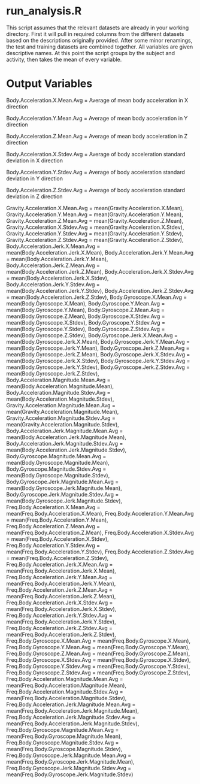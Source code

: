 # run_analysis.R

This script assumes that the relevant datasets are already in your working directory.
First it will pull in required columns from the different datasets based on the
descriptions originally provided. After some minor renamings, the test and training
datasets are combined together. All variables are given descriptive names. At this point
the script groups by the subject and activity, then takes the mean of every variable.

# Output Variables

Body.Acceleration.X.Mean.Avg = Average of mean body acceleration in X direction

Body.Acceleration.Y.Mean.Avg = Average of mean body acceleration in Y direction

Body.Acceleration.Z.Mean.Avg = Average of mean body acceleration in Z direction

Body.Acceleration.X.Stdev.Avg = Average of body acceleration standard deviation in X direction

Body.Acceleration.Y.Stdev.Avg = Average of body acceleration standard deviation in Y direction

Body.Acceleration.Z.Stdev.Avg = Average of body acceleration standard deviation in Z direction

Gravity.Acceleration.X.Mean.Avg = mean(Gravity.Acceleration.X.Mean),
Gravity.Acceleration.Y.Mean.Avg = mean(Gravity.Acceleration.Y.Mean),
Gravity.Acceleration.Z.Mean.Avg = mean(Gravity.Acceleration.Z.Mean),
Gravity.Acceleration.X.Stdev.Avg = mean(Gravity.Acceleration.X.Stdev),
Gravity.Acceleration.Y.Stdev.Avg = mean(Gravity.Acceleration.Y.Stdev),
Gravity.Acceleration.Z.Stdev.Avg = mean(Gravity.Acceleration.Z.Stdev),
Body.Acceleration.Jerk.X.Mean.Avg = mean(Body.Acceleration.Jerk.X.Mean),
Body.Acceleration.Jerk.Y.Mean.Avg = mean(Body.Acceleration.Jerk.Y.Mean),
Body.Acceleration.Jerk.Z.Mean.Avg = mean(Body.Acceleration.Jerk.Z.Mean),
Body.Acceleration.Jerk.X.Stdev.Avg = mean(Body.Acceleration.Jerk.X.Stdev),
Body.Acceleration.Jerk.Y.Stdev.Avg = mean(Body.Acceleration.Jerk.Y.Stdev),
Body.Acceleration.Jerk.Z.Stdev.Avg = mean(Body.Acceleration.Jerk.Z.Stdev),
Body.Gyroscope.X.Mean.Avg = mean(Body.Gyroscope.X.Mean),
Body.Gyroscope.Y.Mean.Avg = mean(Body.Gyroscope.Y.Mean),
Body.Gyroscope.Z.Mean.Avg = mean(Body.Gyroscope.Z.Mean),
Body.Gyroscope.X.Stdev.Avg = mean(Body.Gyroscope.X.Stdev),
Body.Gyroscope.Y.Stdev.Avg = mean(Body.Gyroscope.Y.Stdev),
Body.Gyroscope.Z.Stdev.Avg = mean(Body.Gyroscope.Z.Stdev),
Body.Gyroscope.Jerk.X.Mean.Avg = mean(Body.Gyroscope.Jerk.X.Mean),
Body.Gyroscope.Jerk.Y.Mean.Avg = mean(Body.Gyroscope.Jerk.Y.Mean),
Body.Gyroscope.Jerk.Z.Mean.Avg = mean(Body.Gyroscope.Jerk.Z.Mean),
Body.Gyroscope.Jerk.X.Stdev.Avg = mean(Body.Gyroscope.Jerk.X.Stdev),
Body.Gyroscope.Jerk.Y.Stdev.Avg = mean(Body.Gyroscope.Jerk.Y.Stdev),
Body.Gyroscope.Jerk.Z.Stdev.Avg = mean(Body.Gyroscope.Jerk.Z.Stdev),
Body.Acceleration.Magnitude.Mean.Avg = mean(Body.Acceleration.Magnitude.Mean),
Body.Acceleration.Magnitude.Stdev.Avg = mean(Body.Acceleration.Magnitude.Stdev),
Gravity.Acceleration.Magnitude.Mean.Avg = mean(Gravity.Acceleration.Magnitude.Mean),
Gravity.Acceleration.Magnitude.Stdev.Avg = mean(Gravity.Acceleration.Magnitude.Stdev),
Body.Acceleration.Jerk.Magnitude.Mean.Avg = mean(Body.Acceleration.Jerk.Magnitude.Mean),
Body.Acceleration.Jerk.Magnitude.Stdev.Avg = mean(Body.Acceleration.Jerk.Magnitude.Stdev),
Body.Gyroscope.Magnitude.Mean.Avg = mean(Body.Gyroscope.Magnitude.Mean),
Body.Gyroscope.Magnitude.Stdev.Avg = mean(Body.Gyroscope.Magnitude.Stdev),
Body.Gyroscope.Jerk.Magnitude.Mean.Avg = mean(Body.Gyroscope.Jerk.Magnitude.Mean),
Body.Gyroscope.Jerk.Magnitude.Stdev.Avg = mean(Body.Gyroscope.Jerk.Magnitude.Stdev),
Freq.Body.Acceleration.X.Mean.Avg = mean(Freq.Body.Acceleration.X.Mean),
Freq.Body.Acceleration.Y.Mean.Avg = mean(Freq.Body.Acceleration.Y.Mean),
Freq.Body.Acceleration.Z.Mean.Avg = mean(Freq.Body.Acceleration.Z.Mean),
Freq.Body.Acceleration.X.Stdev.Avg = mean(Freq.Body.Acceleration.X.Stdev),
Freq.Body.Acceleration.Y.Stdev.Avg = mean(Freq.Body.Acceleration.Y.Stdev),
Freq.Body.Acceleration.Z.Stdev.Avg = mean(Freq.Body.Acceleration.Z.Stdev),
Freq.Body.Acceleration.Jerk.X.Mean.Avg = mean(Freq.Body.Acceleration.Jerk.X.Mean),
Freq.Body.Acceleration.Jerk.Y.Mean.Avg = mean(Freq.Body.Acceleration.Jerk.Y.Mean),
Freq.Body.Acceleration.Jerk.Z.Mean.Avg = mean(Freq.Body.Acceleration.Jerk.Z.Mean),
Freq.Body.Acceleration.Jerk.X.Stdev.Avg = mean(Freq.Body.Acceleration.Jerk.X.Stdev),
Freq.Body.Acceleration.Jerk.Y.Stdev.Avg = mean(Freq.Body.Acceleration.Jerk.Y.Stdev),
Freq.Body.Acceleration.Jerk.Z.Stdev.Avg = mean(Freq.Body.Acceleration.Jerk.Z.Stdev),
Freq.Body.Gyroscope.X.Mean.Avg = mean(Freq.Body.Gyroscope.X.Mean),
Freq.Body.Gyroscope.Y.Mean.Avg = mean(Freq.Body.Gyroscope.Y.Mean),
Freq.Body.Gyroscope.Z.Mean.Avg = mean(Freq.Body.Gyroscope.Z.Mean),
Freq.Body.Gyroscope.X.Stdev.Avg = mean(Freq.Body.Gyroscope.X.Stdev),
Freq.Body.Gyroscope.Y.Stdev.Avg = mean(Freq.Body.Gyroscope.Y.Stdev),
Freq.Body.Gyroscope.Z.Stdev.Avg = mean(Freq.Body.Gyroscope.Z.Stdev),
Freq.Body.Acceleration.Magnitude.Mean.Avg = mean(Freq.Body.Acceleration.Magnitude.Mean),
Freq.Body.Acceleration.Magnitude.Stdev.Avg = mean(Freq.Body.Acceleration.Magnitude.Stdev),
Freq.Body.Acceleration.Jerk.Magnitude.Mean.Avg = mean(Freq.Body.Acceleration.Jerk.Magnitude.Mean),
Freq.Body.Acceleration.Jerk.Magnitude.Stdev.Avg = mean(Freq.Body.Acceleration.Jerk.Magnitude.Stdev),
Freq.Body.Gyroscope.Magnitude.Mean.Avg = mean(Freq.Body.Gyroscope.Magnitude.Mean),
Freq.Body.Gyroscope.Magnitude.Stdev.Avg = mean(Freq.Body.Gyroscope.Magnitude.Stdev),
Freq.Body.Gyroscope.Jerk.Magnitude.Mean.Avg = mean(Freq.Body.Gyroscope.Jerk.Magnitude.Mean),
Freq.Body.Gyroscope.Jerk.Magnitude.Stdev.Avg = mean(Freq.Body.Gyroscope.Jerk.Magnitude.Stdev)
